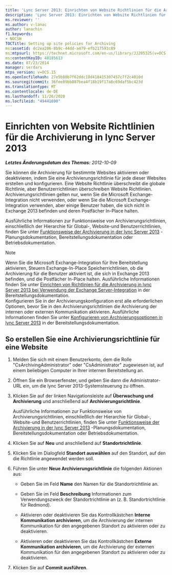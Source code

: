 ```yaml
---
title: 'Lync Server 2013: Einrichten von Website Richtlinien für die Archivierung'
description: 'Lync Server 2013: Einrichten von Website Richtlinien für die Archivierung'
ms.reviewer: ''
ms.author: v-lanac
author: lanachin
f1.keywords:
- NOCSH
TOCTitle: Setting up site policies for Archiving
ms:assetid: dc2ea206-8b9c-44dd-a479-efb217593c89
ms:mtpsurl: https://technet.microsoft.com/en-us/library/JJ205325(v=OCS.15)
ms:contentKeyID: 48185613
ms.date: 07/23/2014
manager: serdars
mtps_version: v=OCS.15
ms.openlocfilehash: 27e5b80b7f62ddc18d418415307457c7f2c4010d
ms.sourcegitcommit: 36fee89bb887bea4f18b19f17a8c69daf5bc423d
ms.translationtype: MT
ms.contentlocale: de-DE
ms.lasthandoff: 11/26/2020
ms.locfileid: "49441690"
---
```

# <a name="setting-up-site-policies-for-archiving-in-lync-server-2013"></a>Einrichten von Website Richtlinien für die Archivierung in lync Server 2013

<div data-xmlns="http://www.w3.org/1999/xhtml">

<div class="topic" data-xmlns="http://www.w3.org/1999/xhtml" data-msxsl="urn:schemas-microsoft-com:xslt" data-cs="https://msdn.microsoft.com/">

<div data-asp="https://msdn2.microsoft.com/asp">



</div>

<div id="mainSection">

<div id="mainBody">

<span> </span>

_**Letztes Änderungsdatum des Themas:** 2012-10-09_

Sie können die Archivierung für bestimmte Websites aktivieren oder deaktivieren, indem Sie eine Archivierungsrichtlinie für jede dieser Websites erstellen und konfigurieren. Eine Website Richtlinie überschreibt die globale Richtlinie, aber Benutzerrichtlinien überschreiben Website Richtlinien. Archivierungsrichtlinien gelten nur, wenn Sie die Microsoft Exchange-Integration nicht verwenden, oder wenn Sie die Microsoft Exchange-Integration verwenden, aber einige Benutzer haben, die sich nicht in Exchange 2013 befinden und deren Postfächer In-Place halten.

Ausführliche Informationen zur Funktionsweise von Archivierungsrichtlinien, einschließlich der Hierarchie für Global-, Website-und Benutzerrichtlinien, finden Sie unter [Funktionsweise der Archivierung in der lync Server 2013](lync-server-2013-how-archiving-works.md) -Planungsdokumentation, Bereitstellungsdokumentation oder Betriebsdokumentation.

<div>


> [!NOTE]  
> Wenn Sie die Microsoft Exchange-Integration für Ihre Bereitstellung aktivieren, Steuern Exchange-In-Place Speicherrichtlinien, ob die Archivierung für die Benutzer aktiviert ist, die sich in Exchange 2013 befinden, und die Postfächer In-Place halten. Ausführliche Informationen finden Sie unter <A href="lync-server-2013-setting-up-policies-for-archiving-when-using-exchange-server-integration.md">Einrichten von Richtlinien für die Archivierung in lync Server 2013 bei Verwendung der Exchange Server-Integration</A> in der Bereitstellungsdokumentation.<BR>Konfigurieren Sie in der Archivierungskonfiguration erst alle erforderlichen Optionen, bevor Sie in den Archivierungsrichtlinien die Archivierung der internen oder externen Kommunikation aktivieren. Ausführliche Informationen finden Sie unter <A href="lync-server-2013-configuring-archiving-options.md">Konfigurieren von Archivierungsoptionen in lync Server 2013</A> in der Bereitstellungsdokumentation.



</div>

<div>

## <a name="to-create-an-archiving-policy-for-a-site"></a>So erstellen Sie eine Archivierungsrichtlinie für eine Website

1.  Melden Sie sich mit einem Benutzerkonto, dem die Rolle "CsArchivingAdministrator" oder "CsAdministrator" zugewiesen ist, auf einem beliebigen Computer in Ihrer internen Bereitstellung an.

2.  Öffnen Sie ein Browserfenster, und geben Sie dann die Administrator-URL ein, um die lync Server 2013-Systemsteuerung zu öffnen.

3.  Klicken Sie auf der linken Navigationsleiste auf **Überwachung und Archivierung** und anschließend auf **Archivierungsrichtlinie**.
    
    Ausführliche Informationen zur Funktionsweise von Archivierungsrichtlinien, einschließlich der Hierarchie für Global-, Website-und Benutzerrichtlinien, finden Sie unter [Funktionsweise der Archivierung in der lync Server 2013](lync-server-2013-how-archiving-works.md) -Planungsdokumentation, Bereitstellungsdokumentation oder Betriebsdokumentation.

4.  Klicken Sie auf **Neu** und anschließend auf **Standortrichtlinie**.

5.  Klicken Sie im Dialogfeld **Standort auswählen** auf den Standort, auf den die Richtlinie angewendet werden soll.

6.  Führen Sie unter **Neue Archivierungsrichtlinie** die folgenden Aktionen aus:
    
      - Geben Sie im Feld **Name** den Namen für die Standortrichtlinie an.
    
      - Geben Sie im Feld **Beschreibung** Informationen zum Verwendungszweck der Standortrichtlinie an (z. B. Standortrichtlinie für Redmond).
    
      - Aktivieren oder deaktivieren Sie das Kontrollkästchen **Interne Kommunikation archivieren**, um die Archivierung der internen Kommunikation für den angegebenen Standort zu aktivieren oder zu deaktivieren.
    
      - Aktivieren oder deaktivieren Sie das Kontrollkästchen **Externe Kommunikation archivieren**, um die Archivierung der externen Kommunikation für den angegebenen Standort zu aktivieren oder zu deaktivieren.

7.  Klicken Sie auf **Commit ausführen**.

</div>

</div>

<span> </span>

</div>

</div>

</div>

